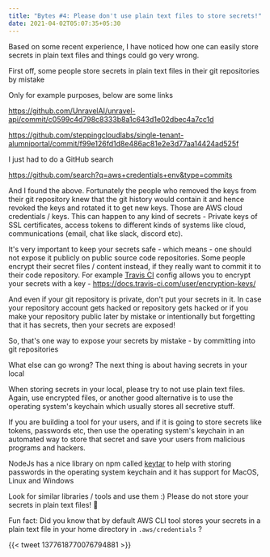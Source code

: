 ```yaml
---
title: "Bytes #4: Please don't use plain text files to store secrets!"
date: 2021-04-02T05:07:35+05:30
---
```


Based on some recent experience, I have noticed how one can easily store secrets in plain text files and things could go very wrong.

First off, some people store secrets in plain text files in their git repositories by mistake

Only for example purposes, below are some links

https://github.com/UnravelAI/unravel-api/commit/c0599c4d798c8333b8a1c643d1e02dbec4a7cc1d

https://github.com/steppingcloudlabs/single-tenant-alumniportal/commit/f99e126fd1d8e486ac81e2e3d77aa14424ad525f

I just had to do a GitHub search

https://github.com/search?q=aws+credentials+env&type=commits

And I found the above. Fortunately the people who removed the keys from their git repository knew that the git history would contain it and hence revoked the keys and rotated it to get new keys. Those are AWS cloud credentials / keys. This can happen to any kind of secrets - Private keys of SSL certificates, access tokens to different kinds of systems like cloud, communications (email, chat like slack, discord etc).

It's very important to keep your secrets safe - which means - one should not expose it publicly on public source code repositories. Some people encrypt their secret files / content instead, if they really want to commit it to their code repository. For example [Travis CI](https://travis-ci.org/) config allows you to encrypt your secrets with a key - https://docs.travis-ci.com/user/encryption-keys/

And even if your git repository is private, don't put your secrets in it. In case your repository account gets hacked or repository gets hacked or if you make your repository public later by mistake or intentionally but forgetting that it has secrets, then your secrets are exposed!

So, that's one way to expose your secrets by mistake - by committing into git repositories

What else can go wrong? The next thing is about having secrets in your local

When storing secrets in your local, please try to not use plain text files. Again, use encrypted files, or another good alternative is to use the operating system's keychain which usually stores all secretive stuff.

If you are building a tool for your users, and if it is going to store secrets like tokens, passwords etc, then use the operating system's keychain in an automated way to store that secret and save your users from malicious programs and hackers.

NodeJs has a nice library on npm called [keytar](https://www.npmjs.com/package/keytar) to help with storing passwords in the operating system keychain and it has support for MacOS, Linux and Windows

Look for similar libraries / tools and use them :) Please do not store your secrets in plain text files! 🙏

Fun fact: Did you know that by default AWS CLI tool stores your secrets in a plain text file in your home directory in `.aws/credentials` ?

{{< tweet 1377618770076794881 >}}
